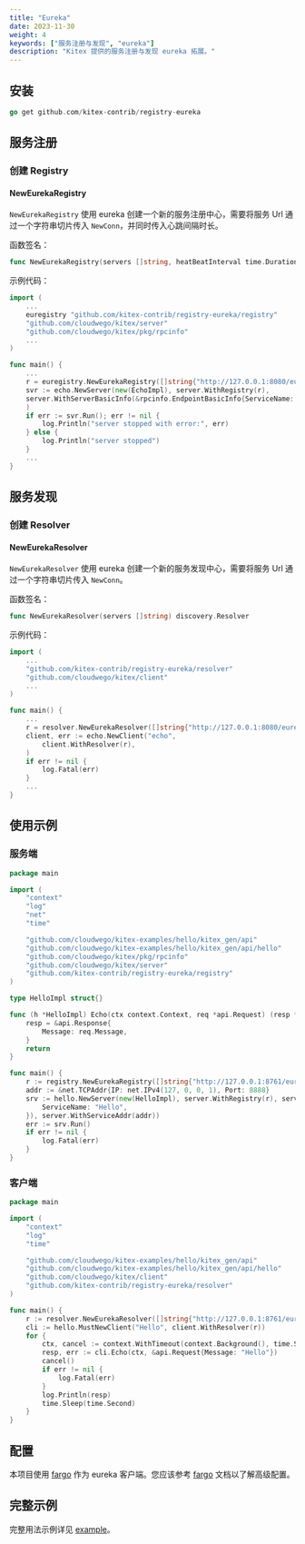 ```yaml
---
title: "Eureka"
date: 2023-11-30
weight: 4
keywords: ["服务注册与发现", "eureka"]
description: "Kitex 提供的服务注册与发现 eureka 拓展。"
---
```


## 安装

```go
go get github.com/kitex-contrib/registry-eureka
```

## 服务注册

### 创建 Registry

#### NewEurekaRegistry

`NewEurekaRegistry` 使用 eureka 创建一个新的服务注册中心，需要将服务 Url 通过一个字符串切片传入 `NewConn`，并同时传入心跳间隔时长。

函数签名：

```go
func NewEurekaRegistry(servers []string, heatBeatInterval time.Duration) registry.Registry
```

示例代码：

```go
import (
    ...
    euregistry "github.com/kitex-contrib/registry-eureka/registry"
    "github.com/cloudwego/kitex/server"
    "github.com/cloudwego/kitex/pkg/rpcinfo"
    ...
)

func main() {
    ...
    r = euregistry.NewEurekaRegistry([]string{"http://127.0.0.1:8080/eureka"}, 15*time.Second)
	svr := echo.NewServer(new(EchoImpl), server.WithRegistry(r),
    server.WithServerBasicInfo(&rpcinfo.EndpointBasicInfo{ServiceName: "test"}), 
    )
    if err := svr.Run(); err != nil {
        log.Println("server stopped with error:", err)
    } else {
        log.Println("server stopped")
    }
    ...
}
```

## 服务发现

### 创建 Resolver

#### NewEurekaResolver

`NewEurekaResolver` 使用 eureka 创建一个新的服务发现中心，需要将服务 Url 通过一个字符串切片传入 `NewConn`。

函数签名：

```go
func NewEurekaResolver(servers []string) discovery.Resolver
```

示例代码：

```go
import (
    ...
    "github.com/kitex-contrib/registry-eureka/resolver"
    "github.com/cloudwego/kitex/client"
    ...
)

func main() {
    ...
    r = resolver.NewEurekaResolver([]string{"http://127.0.0.1:8080/eureka"})
    client, err := echo.NewClient("echo", 
        client.WithResolver(r),
    )
    if err != nil {
        log.Fatal(err)
    }
    ...
}
```

## 使用示例

### 服务端

```go
package main

import (
	"context"
	"log"
	"net"
	"time"

	"github.com/cloudwego/kitex-examples/hello/kitex_gen/api"
	"github.com/cloudwego/kitex-examples/hello/kitex_gen/api/hello"
	"github.com/cloudwego/kitex/pkg/rpcinfo"
	"github.com/cloudwego/kitex/server"
	"github.com/kitex-contrib/registry-eureka/registry"
)

type HelloImpl struct{}

func (h *HelloImpl) Echo(ctx context.Context, req *api.Request) (resp *api.Response, err error) {
	resp = &api.Response{
		Message: req.Message,
	}
	return
}

func main() {
	r := registry.NewEurekaRegistry([]string{"http://127.0.0.1:8761/eureka"}, 3*time.Second)
	addr := &net.TCPAddr{IP: net.IPv4(127, 0, 0, 1), Port: 8888}
	srv := hello.NewServer(new(HelloImpl), server.WithRegistry(r), server.WithServerBasicInfo(&rpcinfo.EndpointBasicInfo{
		ServiceName: "Hello",
	}), server.WithServiceAddr(addr))
	err := srv.Run()
	if err != nil {
		log.Fatal(err)
	}
}
```

### 客户端

```go
package main

import (
	"context"
	"log"
	"time"

	"github.com/cloudwego/kitex-examples/hello/kitex_gen/api"
	"github.com/cloudwego/kitex-examples/hello/kitex_gen/api/hello"
	"github.com/cloudwego/kitex/client"
	"github.com/kitex-contrib/registry-eureka/resolver"
)

func main() {
	r := resolver.NewEurekaResolver([]string{"http://127.0.0.1:8761/eureka"})
	cli := hello.MustNewClient("Hello", client.WithResolver(r))
	for {
		ctx, cancel := context.WithTimeout(context.Background(), time.Second*3)
		resp, err := cli.Echo(ctx, &api.Request{Message: "Hello"})
		cancel()
		if err != nil {
			log.Fatal(err)
		}
		log.Println(resp)
		time.Sleep(time.Second)
	}
}
```

## 配置

本项目使用 [fargo](https://github.com/hudl/fargo) 作为 eureka 客户端。您应该参考 [fargo](https://github.com/hudl/fargo) 文档以了解高级配置。

## 完整示例

完整用法示例详见 [example](https://github.com/kitex-contrib/registry-eureka/tree/main/example)。

